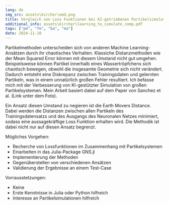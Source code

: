 ```yaml
---
lang: de
img_src: assets\kircher\emd.png
title: Vergleich von Loss Funktionen bei KI-getriebenen Partikelsimulationen
additional_info: assets\kircher\learning_to_simulate_comp.pdf
tags: ["pm", "fm", "ba", "ma"]
date: 2024-11-10
---
```

Partikelmethoden unterscheiden sich von anderen Machine Learning-Ansätzen durch ihr chaotisches Verhalten. Klassiche Distanzmethoden wie der Mean Squared Error können mit diesem Umstand nicht gut umgehen. Beispielsweise können Partikel innerhalb eines Wassertröpfchens sich chaotisch bewegen, obwohl die insgesamte Geometrie sich nicht verändert. Dadurch entsteht eine Diskrepanz zwischen Trainingsdaten und gelernten Partikeln, was in einem unnatürlich großen Fehler resultiert. Ich befasse mich mit der Verbesserung von KI-gestützter Simulation von großen Partikelsystemen. Mein Arbeit basiert dabei auf dem Paper von Sanchez et al. (Link unter dem Foto).

Ein Ansatz diesen Umstand zu negieren ist die Earth Movers Distance. Dabei werden die Distanzen zwischen allen Partikeln des Trainingsdatensatzs und des Ausgangs des Neuronalen Netzes minimiert, sodass eine aussagekräftige Loss Funktion erhalten wird. Die Methodik ist dabei nicht nur auf diesen Ansatz begrenzt.

Mögliches Vorgehen:
- Recherche von Lossfunktionen im Zusammenhang mit Partikelsystemen
- Einarbeiten in das Julia-Package GNS.jl
- Implementierung der Methoden
- Gegenüberstellen von verschiedenen Ansätzen
- Validierung der Ergebnisse an einem Test-Case

Vorrausstetzungen:
- Keine
- Erste Kenntnisse in Julia oder Python hilfreich
- Interesse an Partikelsimulationen hilfreich
